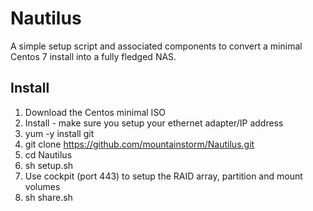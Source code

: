 Nautilus
========

A simple setup script and associated components to convert a minimal Centos 7 install into a fully fledged NAS.


Install
-------

1. Download the Centos minimal ISO
2. Install - make sure you setup your ethernet adapter/IP address
3. yum -y install git
4. git clone https://github.com/mountainstorm/Nautilus.git
5. cd Nautilus
6. sh setup.sh
7. Use cockpit (port 443) to setup the RAID array, partition and mount volumes
8. sh share.sh <backup-pwd>
